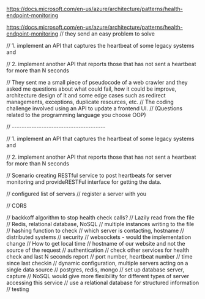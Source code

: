 https://docs.microsoft.com/en-us/azure/architecture/patterns/health-endpoint-monitoring

https://docs.microsoft.com/en-us/azure/architecture/patterns/health-endpoint-monitoring
// they send an easy problem to solve

// 1. implement an API that captures the heartbeat of some legacy systems and

// 2. implement another API that reports those that has not sent a heartbeat for more than N seconds

// They sent me a small piece of pseudocode of a web crawler and they asked me questions about what could fail, how it could be improve, architecture design of it and some edge cases such as redirect managements, exceptions, duplicate resources, etc.
// The coding challenge involved using an API to update a frontend UI.
// (Questions related to the programming language you choose OOP)

<!-- redirect managements, exceptions, duplicate resources, etc. -->

// --------------------------------------

// 1. implement an API that captures the heartbeat of some legacy systems and

// 2. implement another API that reports those that has not sent a heartbeat for more than N seconds

// Scenario creating RESTful service to post heartbeats for server monitoring and provideRESTFul interface for getting the data.

// configured list of servers
// register a server with you

// CORS

<!-- // ip address and port? -->

// backkoff algorithm to stop health check calls?
// Lazily read from the file
// Redis, relational database, NoSQL
// multiple instances writing to the file
// hashing function to check
// which server is contacting, hostname
// distributed systems
// security
// websockets - would the implementation change
// How to get local time
// hostname of our website and not the source of the request
// authentication
// check other services for health check and last N seconds report
// port number, heartbeat number
// time since last checkin
// dynamic configuration, multiple servers acting on a single data source
// postgres, redis, mongo
// set up database server, capture
// NoSQL would give more flexibility for different types of server accessing this service
// use a relational database for structured information
// testing
